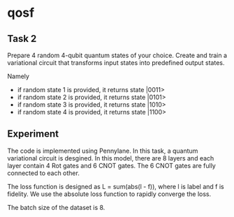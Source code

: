 # qosf
## Task 2
Prepare 4 random 4-qubit quantum states of your choice.
Create and train a variational circuit that transforms input states into predefined output states.   

Namely
- if random state 1 is provided, it returns state |0011>
- if random state 2 is provided, it returns state |0101>
- if random state 3 is provided, it returns state |1010>
- if random state 4 is provided, it returns state |1100>

## Experiment
The code is implemented using Pennylane.
In this task, a quantum variational circuit is desgined. In this model, there are 8 layers and each layer contain 4 Rot gates and 6 CNOT gates. The 6 CNOT gates are fully connected to each other.   

The loss function is designed as L = sum(abs(l - f)), where l is label and f is fidelity. We use the absolute loss function to rapidly converge the loss.

The batch size of the dataset is 8. 

